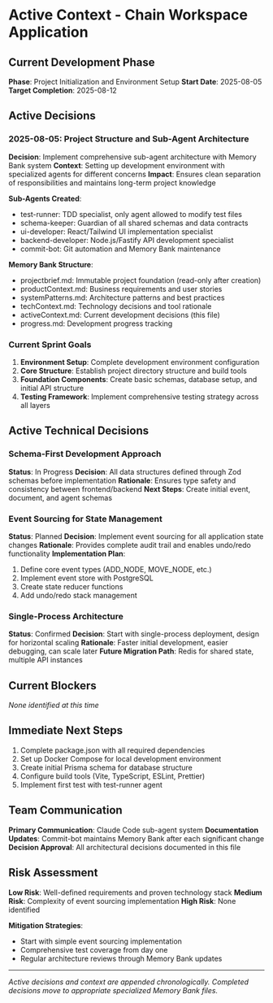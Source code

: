 # Active Context - Chain Workspace Application

## Current Development Phase
**Phase**: Project Initialization and Environment Setup
**Start Date**: 2025-08-05
**Target Completion**: 2025-08-12

## Active Decisions

### 2025-08-05: Project Structure and Sub-Agent Architecture
**Decision**: Implement comprehensive sub-agent architecture with Memory Bank system
**Context**: Setting up development environment with specialized agents for different concerns
**Impact**: Ensures clean separation of responsibilities and maintains long-term project knowledge

**Sub-Agents Created**:
- test-runner: TDD specialist, only agent allowed to modify test files
- schema-keeper: Guardian of all shared schemas and data contracts
- ui-developer: React/Tailwind UI implementation specialist
- backend-developer: Node.js/Fastify API development specialist  
- commit-bot: Git automation and Memory Bank maintenance

**Memory Bank Structure**:
- projectbrief.md: Immutable project foundation (read-only after creation)
- productContext.md: Business requirements and user stories
- systemPatterns.md: Architecture patterns and best practices
- techContext.md: Technology decisions and tool rationale
- activeContext.md: Current development decisions (this file)
- progress.md: Development progress tracking

### Current Sprint Goals
1. **Environment Setup**: Complete development environment configuration
2. **Core Structure**: Establish project directory structure and build tools
3. **Foundation Components**: Create basic schemas, database setup, and initial API structure
4. **Testing Framework**: Implement comprehensive testing strategy across all layers

## Active Technical Decisions

### Schema-First Development Approach
**Status**: In Progress
**Decision**: All data structures defined through Zod schemas before implementation
**Rationale**: Ensures type safety and consistency between frontend/backend
**Next Steps**: Create initial event, document, and agent schemas

### Event Sourcing for State Management
**Status**: Planned
**Decision**: Implement event sourcing for all application state changes
**Rationale**: Provides complete audit trail and enables undo/redo functionality
**Implementation Plan**: 
1. Define core event types (ADD_NODE, MOVE_NODE, etc.)
2. Implement event store with PostgreSQL
3. Create state reducer functions
4. Add undo/redo stack management

### Single-Process Architecture
**Status**: Confirmed
**Decision**: Start with single-process deployment, design for horizontal scaling
**Rationale**: Faster initial development, easier debugging, can scale later
**Future Migration Path**: Redis for shared state, multiple API instances

## Current Blockers
*None identified at this time*

## Immediate Next Steps
1. Complete package.json with all required dependencies
2. Set up Docker Compose for local development environment  
3. Create initial Prisma schema for database structure
4. Configure build tools (Vite, TypeScript, ESLint, Prettier)
5. Implement first test with test-runner agent

## Team Communication
**Primary Communication**: Claude Code sub-agent system
**Documentation Updates**: Commit-bot maintains Memory Bank after each significant change
**Decision Approval**: All architectural decisions documented in this file

## Risk Assessment
**Low Risk**: Well-defined requirements and proven technology stack
**Medium Risk**: Complexity of event sourcing implementation
**High Risk**: None identified

**Mitigation Strategies**:
- Start with simple event sourcing implementation
- Comprehensive test coverage from day one
- Regular architecture reviews through Memory Bank updates

---

*Active decisions and context are appended chronologically. Completed decisions move to appropriate specialized Memory Bank files.*